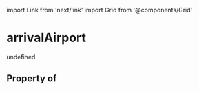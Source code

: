 import Link from 'next/link'
import Grid from '@components/Grid'

# arrivalAirport

undefined

## Property of



